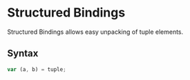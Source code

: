 # Structured Bindings

Structured Bindings allows easy unpacking of tuple elements.

## Syntax 

```js
var (a, b) = tuple; 
```